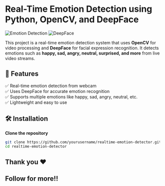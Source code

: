 # Real-Time Emotion Detection using Python, OpenCV, and DeepFace

![Emotion Detection](https://img.shields.io/badge/OpenCV-RealTime-blue) ![DeepFace](https://img.shields.io/badge/DeepFace-Emotion%20Detection-orange)  

This project is a real-time emotion detection system that uses **OpenCV** for video processing and **DeepFace** for facial expression recognition. It detects emotions such as **happy, sad, angry, neutral, surprised, and more** from live video streams.

## 🚀 Features  
✅ Real-time emotion detection from webcam  
✅ Uses DeepFace for accurate emotion recognition  
✅ Supports multiple emotions like happy, sad, angry, neutral, etc.  
✅ Lightweight and easy to use  

## 🛠️ Installation  

**Clone the repository**  
   ```bash
   git clone https://github.com/yourusername/realtime-emotion-detector.git
   cd realtime-emotion-detector
```

## Thank you ❤
## Follow for more!!
